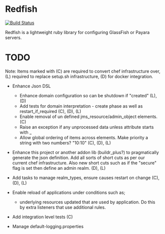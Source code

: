 # Redfish

[![Build Status](https://secure.travis-ci.org/realityforge/redfish.png?branch=master)](http://travis-ci.org/realityforge/redfish)

Redfish is a lightweight ruby library for configuring GlassFish or Payara servers.

# TODO

Note: Items marked with (C) are required to convert chef infrastructure over, (L) required to
replace setup.sh infrastructure, (D) for docker integration.

* Enhance Json DSL
    * Enhance domain configuration so can be shutdown if "created" (L), (D)
    * Add tests for domain interpretation - create phase as well as restart_if_required (C), (D), (L)
    * Enable removal of un defined jms_resource/admin_object elements. (C)
    * Raise an exception if any unprocessed data unless attribute starts with \_
    * Allow global ordering of items across elements. Make priority a string with two numbers? "10:10" (C), (D), (L)

* Enhance this project or another addon lib (buildr_plus?) to pragmatically generate the json definition.
  Add all sorts of short cuts as per our current chef infrastructure. Also new short cuts such as if the
  "secure" flag is set then define an admin realm. (D), (L)

* Add tasks to manage realm_types, ensure causes restart on change (C), (D), (L)

* Enable reload of applications under conditions such as;
  - underlying resources updated that are used by application. Do this by extra listeners that use additional rules.

* Add integration level tests (C)

* Manage default-logging.properties
